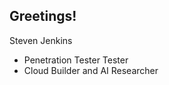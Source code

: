 <h2 align="left"> Greetings! </h2>


Steven Jenkins
-  Penetration Tester Tester
-  Cloud Builder and AI Researcher
